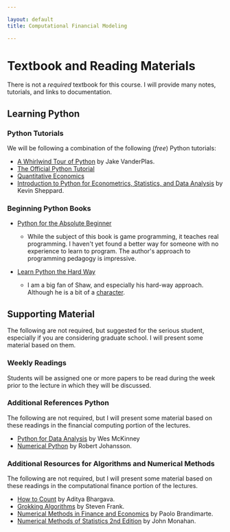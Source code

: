 ```yaml
---

layout: default
title: Computational Financial Modeling 

---
```


# Textbook and Reading Materials

There is not a *required* textbook for this course. I will provide many notes, tutorials, and links to documentation.

## Learning Python

### Python Tutorials

We will be following a combination of the following (*free*) Python tutorials:

- [A Whirlwind Tour of Python](http://www.oreilly.com/programming/free/a-whirlwind-tour-of-python.csp) by Jake VanderPlas. 
- [The Official Python Tutorial](https://docs.python.org/3/tutorial/)
- [Quantitative Economics](http://quant-econ.net/py/index.html)
- [Introduction to Python for Econometrics, Statistics, and Data Analysis](https://www.kevinsheppard.com/images/0/09/Python_introduction.pdf) by Kevin Sheppard.

### Beginning Python Books

- [Python for the Absolute Beginner](https://www.amazon.com/Python-Programming-Absolute-Beginner-3rd/dp/1435455002)
	+ While the subject of this book is game programming, it teaches real programming. I haven't yet found a better way for
	  someone with no experience to learn to program. The author's approach to programming pedagogy is impressive.

- [Learn Python the Hard Way](https://learnpythonthehardway.org/)
	+ I am a big fan of Shaw, and especially his hard-way approach. Although he is a bit of a [character](http://programming-motherfucker.com/).

## Supporting Material

The following are not required, but suggested for the serious student, especially if you are considering graduate
school. I will present some material based on them.

### Weekly Readings

Students will be assigned one or more papers to be read during the week prior to the lecture in which they will be discussed.

### Additional References Python  

The following are not required, but I will present some material based on these readings in the financial computing portion of the lectures. 

- [Python for Data Analysis](http://shop.oreilly.com/product/0636920023784.do?code=WKDATASC) by Wes McKinney
- [Numerical Python](https://jrjohansson.github.io/numericalpython.html) by Robert Johansson. 


### Additional Resources for Algorithms and Numerical Methods

The following are not required, but I will present some material based on these readings in the computational finance portion of the lectures. 

- [How to Count](https://www.manning.com/books/grokking-algorithms) by Aditya Bhargava.
- [Grokking Algorithms](http://sites.fastspring.com/stevenf/product/howtocountpdf) by Steven Frank.
- [Numerical Methods in Finance and Economics](http://www.wiley.com/WileyCDA/WileyTitle/productCd-0471745030.html) by Paolo Brandimarte.
- [Numerical Methods of Statistics 2nd Edition]() by John Monahan.




